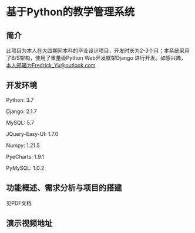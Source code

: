 # 基于Python的教学管理系统
## 简介
此项目为本人在大四期间本科的毕业设计项目，开发时长为2-3个月；本系统采用了B/S架构，使用了重量级Python Web开发框架Django
进行开发。如感兴趣，本人邮箱为Fredrick_Yu@outlook.com

## 开发环境
Python: 3.7

Django: 2.1.7

MySQL: 5.7

JQuery-Easy-UI: 1.7.0

Numpy: 1.21.5

PyeCharts: 1.9.1

PyMySQL: 1.0.2

## 功能概述、需求分析与项目的搭建
见PDF文档

## 演示视频地址


